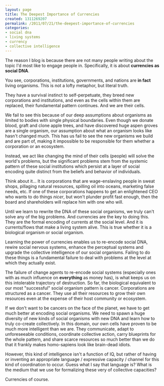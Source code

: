 ```yaml
---
layout: page
title: The Deepest Importance of Currencies
created: 1311269207
permalink: /2011/07/21/the-deepest-importance-of-currencies
categories:
- social dna
- living systems
- currency
- collective intelligence
---
```

The reason I blog is because there are not many people writing about the topic I'd most like to engage people in. Specifically, it is about **currencies as social DNA**.

You see, corporations, institutions, governments, and nations are **in fact** living organisms. This is not a lofty metaphor, but literal truth.

They have a survival instinct to self-perpetuate, they breed new corporations and institutions, and even as the cells within them are replaced, their fundamental pattern continues. And we are their cells.

We fail to see this because of our deep assumptions about organisms as limited to bodies with single physical boundaries. Even though we donate blood, graft and clone apple trees, and have discovered huge aspen groves are a single organism, our assumption about what an organism looks like hasn't changed much. This has us fail to see the new organisms we build and are part of, making it impossible to be responsible for them whether a corporation or an ecosystem.

Instead, we act like changing the mind of their cells (people) will solve the world's problems, but the significant problems stem from the systemic pattern of these social institutions which persist at a layer of social encoding quite distinct from the beliefs and behavior of individuals.

Think about it… It is corporations that are wage-enslaving people in sweat shops, pillaging natural resources, spilling oil into oceans, marketing false needs, etc. If one of these corporations happens to get an enlightened CEO who wants to do things _nicer_, but won't plunder profit fast enough, then the board and shareholders will replace him with one who will.

Until we learn to rewrite the DNA of these social organisms, we truly can't solve any of the big problems. And currencies are the key to doing this. They are the formal encoding of currents at the social level. And it is currents/flows that make a living system alive.  This is true whether it is a biological organism or social organism.

Learning the power of currencies enables us to re-encode social DNA, rewire social nervous systems, enhance the perceptual systems and upgrade the collective intelligence of our social organisms. Failing to do these things is a fundamental failure to deal with problems at the level at which they actually exist.

The failure of change agents to re-encode social systems (especially ones with as much influence on **everything** as money has), is what keeps us on this intolerable trajectory of destruction. So far, the biological equivalent to our most "successful" social organism pattern is cancer.  Corporations are structured as a cancer. They use all their resources to grow their own resources even at the expense of their host community or ecosystem.

If we don't want to be cancers on the face of the planet, we have to get much better at encoding social organisms. We need to spawn a huge diversity of new kinds of social organisms with new DNA and learn how to truly co-create collectively. In this domain, our own cells have proven to be much more intelligent than we are. They communicate, adapt to unforeseeable conditions, coordinate collective action, carry blueprints for the whole pattern, and share scarce resources so much better than we do that it frankly makes homo-sapiens look like brain-dead idiots.

However, this kind of intelligence isn't a function of IQ, but rather of having or inventing an appropriate language / expressive capacity / channel for this kind of coordination to occur. Guess what I say that language is? What is the medium that we use for formalizing these very of collective capacities?

Currencies of course.
